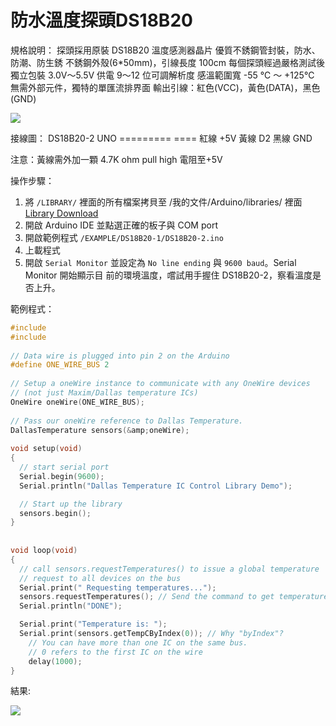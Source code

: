 ﻿# 防水溫度探頭DS18B20

規格說明：
探頭採用原裝 DS18B20 溫度感測器晶片
優質不銹鋼管封裝，防水、防潮、防生銹
不銹鋼外殼(6\*50mm)，引線長度 100cm
每個探頭經過嚴格測試後獨立包裝
3.0V～5.5V 供電
9～12 位可調解析度
感溫範圍寬 -55 ℃ ～ +125℃
無需外部元件，獨特的單匯流排界面
輸出引線：紅色(VCC)，黃色(DATA)，黑色(GND)

![](~@sensors/DS18B20/DS18B20(1).jpg)

接線圖：
DS18B20-2 UNO
========= ====
紅線       +5V
黃線       D2
黑線       GND


注意：黃線需外加一顆 4.7K ohm pull high 電阻至+5V

操作步驟：
1. 將 `/LIBRARY/` 裡面的所有檔案拷貝至 /我的文件/Arduino/libraries/ 裡面
[Library Download](https://github.com/NKUSTproject/industry4.0)
2. 開啟 Arduino IDE 並點選正確的板子與 COM port
3. 開啟範例程式 `/EXAMPLE/DS18B20-1/DS18B20-2.ino`
4. 上載程式
5. 開啟 `Serial Monitor` 並設定為 `No line ending` 與 `9600 baud`。Serial Monitor 開始顯示目
前的環境溫度，嚐試用手握住 DS18B20-2，察看溫度是否上升。


範例程式：
```cpp
#include 
#include 
 
// Data wire is plugged into pin 2 on the Arduino
#define ONE_WIRE_BUS 2
 
// Setup a oneWire instance to communicate with any OneWire devices 
// (not just Maxim/Dallas temperature ICs)
OneWire oneWire(ONE_WIRE_BUS);
 
// Pass our oneWire reference to Dallas Temperature.
DallasTemperature sensors(&amp;oneWire);
 
void setup(void)
{
  // start serial port
  Serial.begin(9600);
  Serial.println("Dallas Temperature IC Control Library Demo");

  // Start up the library
  sensors.begin();
}
 
 
void loop(void)
{
  // call sensors.requestTemperatures() to issue a global temperature
  // request to all devices on the bus
  Serial.print(" Requesting temperatures...");
  sensors.requestTemperatures(); // Send the command to get temperatures
  Serial.println("DONE");

  Serial.print("Temperature is: ");
  Serial.print(sensors.getTempCByIndex(0)); // Why "byIndex"? 
    // You can have more than one IC on the same bus. 
    // 0 refers to the first IC on the wire
    delay(1000);
}
```
結果:

![](~@sensors/DS18B20/DS18B20(2).jpg)


